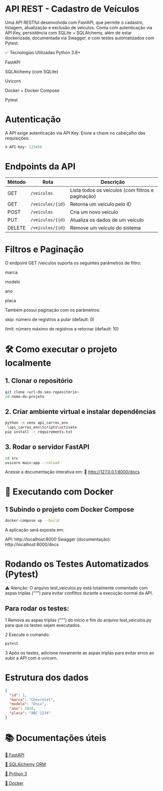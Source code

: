 #  API REST - Cadastro de Veículos
Uma API RESTful desenvolvida com FastAPI, que permite o cadastro, listagem, atualização e exclusão de veículos. Conta com autenticação via API Key, persistência com SQLite + SQLAlchemy, além de estar dockerizada, documentada via Swagger, e com testes automatizados com Pytest.

✅ Tecnologias Utilizadas
Python 3.8+

FastAPI

SQLAlchemy (com SQLite)

Uvicorn

Docker + Docker Compose

Pytest

# Autenticação
A API exige autenticação via API Key. Envie a chave no cabeçalho das requisições:

```python
X-API-Key: 123456
```

# Endpoints da API

| Método | Rota             | Descrição                                         |
| ------ | ---------------- | ------------------------------------------------- |
| GET    | `/veiculos`      | Lista todos os veículos (com filtros e paginação) |
| GET    | `/veiculos/{id}` | Retorna um veículo pelo ID                        |
| POST   | `/veiculos`      | Cria um novo veículo                              |
| PUT    | `/veiculos/{id}` | Atualiza os dados de um veículo                   |
| DELETE | `/veiculos/{id}` | Remove um veículo do sistema                      |

# Filtros e Paginação

O endpoint GET /veiculos suporta os seguintes parâmetros de filtro:

marca

modelo

ano

placa

Também possui paginação com os parâmetros:

skip: número de registros a pular (default: 0)

limit: número máximo de registros a retornar (default: 10)

# 🛠️ Como executar o projeto localmente

## 1. Clonar o repositório
```bash
git clone <url-do-seu-repositório>
cd nome-do-projeto
```

## 2. Criar ambiente virtual e instalar dependências
```bash
python -m venv api_carros_env
.\api_carros_env\Scripts\activate
pip install -r requirements.txt
```
## 3. Rodar o servidor FastAPI
```bash
cd src
uvicorn main:app --reload
```
Acesse a documentação interativa em:
🔗 http://127.0.0.1:8000/docs

# 🐳 Executando com Docker

## 1 Subindo o projeto com Docker Compose
```bash
docker-compose up --build
```
A aplicação será exposta em:

API: http://localhost:8000
Swagger (documentação): http://localhost:8000/docs

# Rodando os Testes Automatizados (Pytest)
⚠️ Atenção: O arquivo test_veiculos.py está totalmente comentado com aspas triplas (""") para evitar conflitos durante a execução normal da API.

## Para rodar os testes:
1 Remova as aspas triplas (""") do início e fim do arquivo test_veiculos.py para que os testes sejam executados.

2 Execute o comando:
```bash
pytest
```

3 Após os testes, adicione novamente as aspas triplas para evitar erros ao subir a API com o uvicorn.

# Estrutura dos dados
```json
{
  "id": 1,
  "marca": "Chevrolet",
  "modelo": "Onix",
  "ano": 2020,
  "placa": "ABC-1234"
}
```

# 📚 Documentações úteis

[📘 FastAPI](https://fastapi.tiangolo.com/learn/)

[🧱 SQLAlchemy ORM](https://docs.sqlalchemy.org/en/20/orm/quickstart.html#declare-models)

[🐍 Python 3](https://docs.python.org/3/contents.html)

[🐳 Docker](https://docs.docker.com/)
